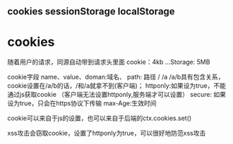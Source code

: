## cookies sessionStorage localStorage
  # cookies
  随着用户的请求，同源自动带到请求头里面
  cookie：4kb
  ...Storage: 5MB

  cookie字段
  name、value、doman:域名、 path: 路径 / /a /a/b具有包含关系，cookie设置在/a/b的话，/和/a就拿不到(客户端)；
  httponly:如果设为true，不能通过js获取cookie （客户端无法设置httponly,服务端才可以设置）
  secure: 如果设为true，只会在https协议下传输
  max-Age:生效时间

  cookie可以来自于js的设置，也可以来自于后端的ctx.cookies.set()

  xss攻击会窃取cookie，设置了httponly为true，可以很好地防范xss攻击
